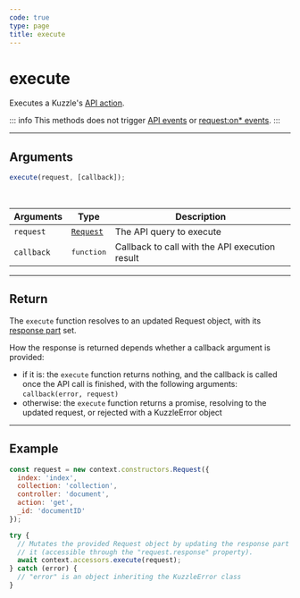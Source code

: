 ```yaml
---
code: true
type: page
title: execute
---
```


# execute

Executes a Kuzzle's [API action](/core/1/api).

::: info
This methods does not trigger [API events](/core/1/plugins/guides/events/api-events) or [request:on* events](/core/1/plugins/guides/events/request-on-authorized).
:::

---

## Arguments

```js
execute(request, [callback]);
```

<br/>

| Arguments  | Type                                                           | Description                                    |
| ---------- | -------------------------------------------------------------- | ---------------------------------------------- |
| `request`  | [`Request`](/core/1/plugins/plugin-context/constructors/request) | The API query to execute                       |
| `callback` | <pre>function</pre>                                            | Callback to call with the API execution result |

---

## Return

The `execute` function resolves to an updated Request object, with its [response part](/core/1/plugins/plugin-context/constructors/request) set.

How the response is returned depends whether a callback argument is provided:

- if it is: the `execute` function returns nothing, and the callback is called once the API call is finished, with the following arguments: `callback(error, request)`
- otherwise: the `execute` function returns a promise, resolving to the updated request, or rejected with a KuzzleError object

---

## Example

```js
const request = new context.constructors.Request({
  index: 'index',
  collection: 'collection',
  controller: 'document',
  action: 'get',
  _id: 'documentID'
});

try {
  // Mutates the provided Request object by updating the response part of
  // it (accessible through the "request.response" property).
  await context.accessors.execute(request);
} catch (error) {
  // "error" is an object inheriting the KuzzleError class
}
```
